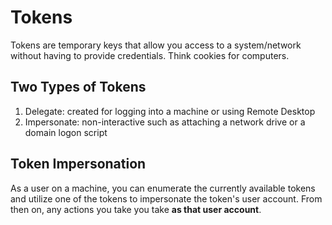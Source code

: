 # Tokens

Tokens are temporary keys that allow you access to a system/network without having to provide credentials. Think cookies for computers.

## Two Types of Tokens

1. Delegate: created for logging into a machine or using Remote Desktop
2. Impersonate: non-interactive such as attaching a network drive or a domain logon script

## Token Impersonation

As a user on a machine, you can enumerate the currently available tokens and utilize one of the tokens to impersonate the token's user account. From then on, any actions you take you take **as that user account**.
